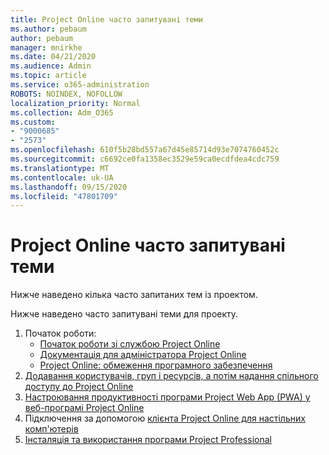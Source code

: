 ```yaml
---
title: Project Online часто запитувані теми
ms.author: pebaum
author: pebaum
manager: mnirkhe
ms.date: 04/21/2020
ms.audience: Admin
ms.topic: article
ms.service: o365-administration
ROBOTS: NOINDEX, NOFOLLOW
localization_priority: Normal
ms.collection: Adm_O365
ms.custom:
- "9000685"
- "2573"
ms.openlocfilehash: 610f5b28bd557a67d45e85714d93e7074760452c
ms.sourcegitcommit: c6692ce0fa1358ec3529e59ca0ecdfdea4cdc759
ms.translationtype: MT
ms.contentlocale: uk-UA
ms.lasthandoff: 09/15/2020
ms.locfileid: "47801709"
---
```

# <a name="project-online-frequently-requested-topics"></a>Project Online часто запитувані теми

Нижче наведено кілька часто запитаних тем із проектом.

Нижче наведено часто запитувані теми для проекту.
1.  Початок роботи: 
    -   [Початок роботи зі службою Project Online](https://docs.microsoft.comProjectOnline/get-started-with-project-online) 
    -   [Документація для адміністратора Project Online](https://docs.microsoft.com/projectonline/project-online) 
    -   [Project Online: обмеження програмного забезпечення](https://docs.microsoft.com/ProjectOnline/project-online-software-boundaries-and-limits) 
2.  [Додавання користувачів, груп і ресурсів, а потім надання спільного доступу до Project Online](https://docs.microsoft.com/projectonline/step-2-add-people-to-project-online) 
3.  [Настроювання продуктивності програми Project Web App (PWA) у веб-програмі Project Online](https://docs.microsoft.com/projectonline/tune-project-online-performance)
4.  Підключення за допомогою [клієнта Project Online для настільних комп'ютерів](https://docs.microsoft.com/projectonline/connect-to-project-online-with-the-project-online-desktop-client) 
5.  [Інсталяція та використання програми Project Professional](https://support.office.com/article/install-project-7059249b-d9fe-4d61-ab96-5c5bf435f281) 
